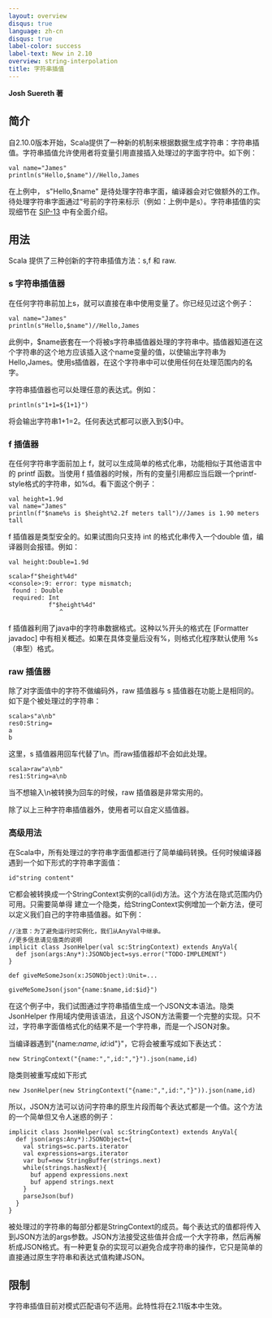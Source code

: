 ```yaml
---
layout: overview
disqus: true
language: zh-cn
disqus: true
label-color: success
label-text: New in 2.10
overview: string-interpolation
title: 字符串插值
---
```


**Josh Suereth 著**

## 简介

自2.10.0版本开始，Scala提供了一种新的机制来根据数据生成字符串：字符串插值。字符串插值允许使用者将变量引用直接插入处理过的字面字符中。如下例：

    val name="James"
    println(s"Hello,$name")//Hello,James
    
在上例中， s"Hello,$name" 是待处理字符串字面，编译器会对它做额外的工作。待处理字符串字面通过“号前的字符来标示（例如：上例中是s）。字符串插值的实现细节在 [SIP-13](http://docs.scala-lang.org/sips/pending/string-interpolation.html) 中有全面介绍。

## 用法

Scala 提供了三种创新的字符串插值方法：s,f 和 raw.

### s 字符串插值器

在任何字符串前加上s，就可以直接在串中使用变量了。你已经见过这个例子：

    val name="James"
    println(s"Hello,$name")//Hello,James
此例中，$name嵌套在一个将被s字符串插值器处理的字符串中。插值器知道在这个字符串的这个地方应该插入这个name变量的值，以使输出字符串为Hello,James。使用s插值器，在这个字符串中可以使用任何在处理范围内的名字。

字符串插值器也可以处理任意的表达式。例如：

    println(s"1+1=${1+1}")
将会输出字符串1+1=2。任何表达式都可以嵌入到${}中。

### f 插值器

在任何字符串字面前加上 f，就可以生成简单的格式化串，功能相似于其他语言中的 printf 函数。当使用 f 插值器的时候，所有的变量引用都应当后跟一个printf-style格式的字符串，如%d。看下面这个例子：

    val height=1.9d
    val name="James"
    println(f"$name%s is $height%2.2f meters tall")//James is 1.90 meters tall
f 插值器是类型安全的。如果试图向只支持 int 的格式化串传入一个double 值，编译器则会报错。例如：

    val height:Double=1.9d
    
    scala>f"$height%4d"
    <console>:9: error: type mismatch;
     found : Double
     required: Int
               f"$height%4d"
                  ^
f 插值器利用了java中的字符串数据格式。这种以%开头的格式在 [Formatter javadoc] 中有相关概述。如果在具体变量后没有%，则格式化程序默认使用 %s（串型）格式。

### raw 插值器

除了对字面值中的字符不做编码外，raw 插值器与 s 插值器在功能上是相同的。如下是个被处理过的字符串：

    scala>s"a\nb"
    res0:String= 
    a
    b
这里，s 插值器用回车代替了\n。而raw插值器却不会如此处理。

    scala>raw"a\nb"
    res1:String=a\nb
当不想输入\n被转换为回车的时候，raw 插值器是非常实用的。

除了以上三种字符串插值器外，使用者可以自定义插值器。

### 高级用法

在Scala中，所有处理过的字符串字面值都进行了简单编码转换。任何时候编译器遇到一个如下形式的字符串字面值：

    id"string content"
它都会被转换成一个StringContext实例的call(id)方法。这个方法在隐式范围内仍可用。只需要简单得
建立一个隐类，给StringContext实例增加一个新方法，便可以定义我们自己的字符串插值器。如下例：

    //注意：为了避免运行时实例化，我们从AnyVal中继承。 
    //更多信息请见值类的说明
    implicit class JsonHelper(val sc:StringContext) extends AnyVal{
      def json(args:Any*):JSONObject=sys.error("TODO-IMPLEMENT")
    }
    
    def giveMeSomeJson(x:JSONObject):Unit=...
    
    giveMeSomeJson(json"{name:$name,id:$id}")
在这个例子中，我们试图通过字符串插值生成一个JSON文本语法。隐类 JsonHelper 作用域内使用该语法，且这个JSON方法需要一个完整的实现。只不过，字符串字面值格式化的结果不是一个字符串，而是一个JSON对象。

当编译器遇到"{name:$name,id:$id"}"，它将会被重写成如下表达式：

    new StringContext("{name:",",id:","}").json(name,id)
    
隐类则被重写成如下形式

    new JsonHelper(new StringContext("{name:",",id:","}")).json(name,id)
    
所以，JSON方法可以访问字符串的原生片段而每个表达式都是一个值。这个方法的一个简单但又令人迷惑的例子：

    implicit class JsonHelper(val sc:StringContext) extends AnyVal{
      def json(args:Any*):JSONObject={
        val strings=sc.parts.iterator
        val expressions=args.iterator
        var buf=new StringBuffer(strings.next)
        while(strings.hasNext){
          buf append expressions.next
          buf append strings.next
        }
        parseJson(buf)
      }
    }
    
被处理过的字符串的每部分都是StringContext的成员。每个表达式的值都将传入到JSON方法的args参数。JSON方法接受这些值并合成一个大字符串，然后再解析成JSON格式。有一种更复杂的实现可以避免合成字符串的操作，它只是简单的直接通过原生字符串和表达式值构建JSON。

## 限制

字符串插值目前对模式匹配语句不适用。此特性将在2.11版本中生效。
